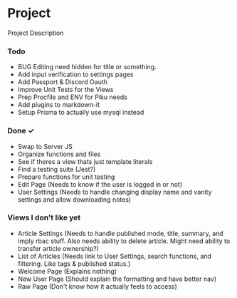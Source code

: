 # Project

Project Description

<!--Pull individual Views IDLY into the "In Progress" and break down the stuff in parens into individual list items when working on them-->
<!-- Testing tutorial https://www.albertgao.xyz/2017/05/24/how-to-test-expressjs-with-jest-and-supertest/ -->
<!-- Prisma has a jest mock https://www.prisma.io/docs/guides/testing/unit-testing -->

### Todo

- BUG Editing need hidden for title or something.  
- Add input verification to settings pages  
- Add Passport & Discord Oauth  
- Improve Unit Tests for the Views  
- Prep Procfile and ENV for Piku needs  
- Add plugins to markdown-it  
- Setup Prisma to actually use mysql instead  

### Done ✓

- Swap to Server JS  
- Organize functions and files  
- See if theres a view thats just template literals  
- Find a testing suite (Jest?)  
- Prepare functions for unit testing  
- Edit Page (Needs to know if the user is logged in or not)  
- User Settings (Needs to handle changing display name and vanity settings and allow downloading notes)  

### Views I don't like yet

- Article Settings (Needs to handle published mode, title, summary, and imply rbac stuff. Also needs ability to delete article. Might need ability to transfer article ownership?)  
- List of Articles (Needs link to User Settings, search functions, and filtering. Like tags & published status.)  
- Welcome Page (Explains nothing)  
- New User Page (Should explain the formatting and have better nav)  
- Raw Page (Don't know how it actually feels to access)  

